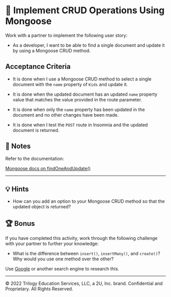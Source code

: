 # 📖 Implement CRUD Operations Using Mongoose

Work with a partner to implement the following user story:

* As a developer, I want to be able to find a single document and update it by using a Mongoose CRUD method.

## Acceptance Criteria

* It is done when I use a Mongoose CRUD method to select a single document with the `name` property of `Kids` and update it.

* It is done when the updated document has an updated `name` property value that matches the value provided in the route parameter.

* It is done when only the `name` property has been updated in the document and no other changes have been made.

* It is done when I test the `POST` route in Insomnia and the updated document is returned.

## 📝 Notes

Refer to the documentation:

[Mongoose docs on findOneAndUpdate()](https://mongoosejs.com/docs/tutorials/findoneandupdate.html)

---

## 💡 Hints

* How can you add an option to your Mongoose CRUD method so that the updated object is returned?

## 🏆 Bonus

If you have completed this activity, work through the following challenge with your partner to further your knowledge:

* What is the difference between `insert()`, `insertMany()`, and `create()`? Why would you use one method over the other?

Use [Google](https://www.google.com) or another search engine to research this.

---
© 2022 Trilogy Education Services, LLC, a 2U, Inc. brand. Confidential and Proprietary. All Rights Reserved.
